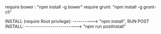 require bower : "npm install -g bower"
require grunt: "npm install -g grunt-cli"

INSTALL (require Root privilege): ----------> "npm install",
RUN POST INSTALL: --------------------------> "npm run postInstall"